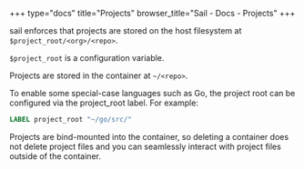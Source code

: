 +++
type="docs"
title="Projects"
browser_title="Sail - Docs - Projects"
+++

sail enforces that projects are stored on the host filesystem at `$project_root/<org>/<repo>`.

`$project_root` is a configuration variable.

Projects are stored in the container at `~/<repo>`.

To enable some special-case languages such as Go, the project root can be configured
via the project_root label. For example:

```Dockerfile
LABEL project_root "~/go/src/"
```

Projects are bind-mounted into the container, so deleting a container does not delete project files
and you can seamlessly interact with project files outside of the container.
